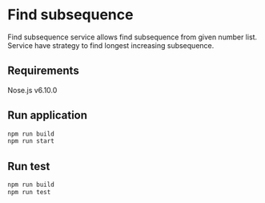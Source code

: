 # Find subsequence

Find subsequence service allows find subsequence from given number list.
Service have strategy to find longest increasing subsequence.


## Requirements
Nose.js v6.10.0

## Run application
```bash
npm run build
npm run start
```

## Run test
```bash
npm run build
npm run test
```
